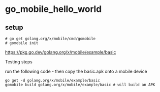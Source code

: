# go_mobile_hello_world

## setup

```
# go get golang.org/x/mobile/cmd/gomobile
# gomobile init
```

https://pkg.go.dev/golang.org/x/mobile/example/basic

Testing steps

run the following code - then copy the basic.apk onto a mobile device
```
go get -d golang.org/x/mobile/example/basic
gomobile build golang.org/x/mobile/example/basic # will build an APK
```